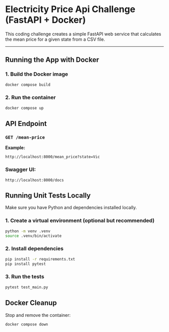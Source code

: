 # Electricity Price Api Challenge (FastAPI + Docker)

This coding challenge creates a simple FastAPI web service that calculates the mean price for a given state from a CSV file.

---

## Running the App with Docker

### 1. Build the Docker image

```bash
docker compose build
```

### 2. Run the container
```bash
docker compose up
```

## API Endpoint

### `GET /mean-price`

**Example:**

```
http://localhost:8000/mean_price?state=Vic
```

### Swagger UI:

```
http://localhost:8000/docs
```

## Running Unit Tests Locally

Make sure you have Python and dependencies installed locally.

### 1. Create a virtual environment (optional but recommended)

```bash
python -m venv .venv
source .venv/bin/activate
```

### 2. Install dependencies

```bash
pip install -r requirements.txt
pip install pytest
```

### 3. Run the tests

```bash
pytest test_main.py
```

## Docker Cleanup

Stop and remove the container:

```bash
docker compose down
```